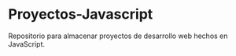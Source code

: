 # Proyectos-Javascript
Repositorio para almacenar proyectos de desarrollo web hechos en JavaScript.

